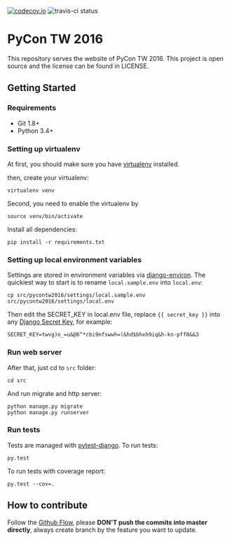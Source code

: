 [![codecov.io](https://codecov.io/github/pycontw/pycontw2016/coverage.svg?branch=master)](https://codecov.io/github/pycontw/pycontw2016?branch=master)
![travis-ci status](https://api.travis-ci.org/pycontw/pycontw2016.svg)

# PyCon TW 2016

This repository serves the website of PyCon TW 2016. This project is open source and the license can be found in LICENSE.

## Getting Started

### Requirements

- Git 1.8+
- Python 3.4+

### Setting up virtualenv

At first, you should make sure you have [virtualenv](http://www.virtualenv.org/) installed.

then, create your virtualenv:

    virtualenv venv

Second, you need to enable the virtualenv by

    source venv/bin/activate

Install all dependencies:

    pip install -r requirements.txt

### Setting up local environment variables

Settings are stored in environment variables via [django-environ](http://django-environ.readthedocs.org/en/latest/). The quickiest way to start is to rename `local.sample.env` into `local.env`:

    cp src/pycontw2016/settings/local.sample.env src/pycontw2016/settings/local.env

Then edit the SECRET_KEY in local.env file, replace `{{ secret_key }}` into any [Django Secret Key](http://www.miniwebtool.com/django-secret-key-generator/), for example:

    SECRET_KEY=twvg)o_=u&@6^*cbi9nfswwh=(&hd$bhxh9iq&h-kn-pff0&&3

### Run web server

After that, just cd to `src` folder:

    cd src

And run migrate and http server:

    python manage.py migrate
    python manage.py runserver

### Run tests

Tests are managed with [pytest-django](http://pytest-django.readthedocs.org/en/latest/tutorial.html). To run tests:

    py.test

To run tests with coverage report:

    py.test --cov=.


## How to contribute

Follow the [Github Flow](https://guides.github.com/introduction/flow/), please **DON'T push the commits into master directly**, always create branch by the feature you want to update.